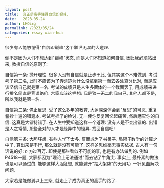 ```yaml
---
layout: post
title:  真正的高手懂得自信即巅峰.
date:   2023-05-24
author: LHQing
permalink: /2023/05/24
categories: essay xian-hua
---
```


很少有人能够懂得"自信即巅峰"这个举世无双的大道理.

倒不是因为人们不想达到"巅峰"状态, 而是人们不知道如何自信. 因此我必须站出来, 教授自信的原则了:

自信第一条: 抛开理性. 很多人没有自信就是止步于此, 但其实这个不难做到. 考试考了第二名, 此时不应该为了弄清楚为什么没拿到第一而去各处查分比对, 而是应该坚信自己就是第一名. 考试的成绩只是人生多面体的一个截面罢了, 用成绩来进行排名简直是荒谬绝伦. 大家应该这样想: 我是独一无二的我自己, 其他人都不是, 所以我就是第一名.

自信第二条: 停止反思. 受了这么多年的教育, 大家深深体会到"反思"的可恶. 重复誊抄十遍的错题本, 考试考挂了的检讨, 无一使你反复回忆起痛苦, 然后磨灭你的自信. 这真是大错特错了. 在人生中要知道这样一个道理: 没有人是不会出错的. 出错是人之常情, 那些全对的人才是怪异中的怪异. 找回自信吧!

自信第三条: 大胆狂想. 有些人学了太多, 反而成为了书呆子, 局限于数学的计算之中了. 算出来是不行, 那么就是没有可能了. 这样的思维毫无事实依据. 古人有一句话说的好: $n$ 方过百万. 即使是那些看似不可能的事, 也是有办法做到的. 例如P4518一题, 大家都因为"理论上无法通过"而去钻了牛角尖. 事实上, 最朴素的做法也是可以通过的. 能够这样大胆狂想, 就能避开"摆大架势"的无用功, 一针见血解决问题.

大家若是能做到以上三条, 就走上了成为真正的高手的路了.